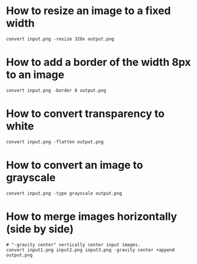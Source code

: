 # How to resize an image to a fixed width
```shell
convert input.png -resize 320x output.png
```

# How to add a border of the width 8px to an image
```shell
convert input.png -border 8 output.png
```

# How to convert transparency to white
```shell
convert input.png -flatten output.png
```

# How to convert an image to grayscale
```shell
convert input.png -type grayscale output.png
```

# How to merge images horizontally (side by side)
```shell
# "-gravity center" vertically center input images.
convert input1.png input2.png input3.png -gravity center +append output.png
```
